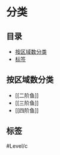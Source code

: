 # 分类
<!-- START doctoc generated TOC please keep comment here to allow auto update -->
<!-- DON'T EDIT THIS SECTION, INSTEAD RE-RUN doctoc TO UPDATE -->
## 目录

- [按区域数分类](#%E6%8C%89%E5%8C%BA%E5%9F%9F%E6%95%B0%E5%88%86%E7%B1%BB)
- [标签](#%E6%A0%87%E7%AD%BE)

<!-- END doctoc generated TOC please keep comment here to allow auto update -->

## 按区域数分类

- [[二阶鱼]]
- [[三阶鱼]]
- [[四阶鱼]]

## 标签

#Level/c

